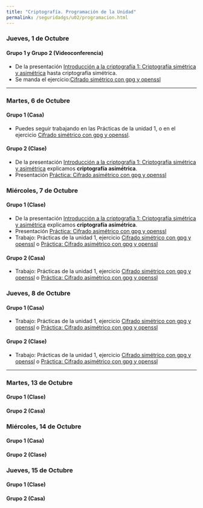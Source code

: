 ```yaml
---
title: "Criptografía. Programación de la Unidad"
permalink: /seguridadgs/u02/programacion.html
---
```


### Jueves, 1 de Octubre

#### Grupo 1  y Grupo 2 **(Videoconferencia)**

* De la presentación [Introducción a la criptografía 1: Criptografía simétrica y asimétrica](https://docs.google.com/presentation/d/e/2PACX-1vRBGbFkiTmBJgZe7YAnFhXzzTgHEDgw65-mnCcjv0_xtfRde_bqDylF7cHsQnj7DeQK9IxxYMWCUaPr/pub?start=false&loop=false&delayms=3000) hasta criptografía simétrica.
* Se manda el ejercicio:[Cifrado simétrico con gpg y openssl](gpg.html)

- - -

### Martes, 6 de Octubre

#### Grupo 1 **(Casa)**

* Puedes seguir trabajando en las Prácticas de la unidad 1, o en el ejercicio [Cifrado simétrico con gpg y openssl](gpg.html).

#### Grupo 2 **(Clase)**

* De la presentación [Introducción a la criptografía 1: Criptografía simétrica y asimétrica](https://docs.google.com/presentation/d/e/2PACX-1vRBGbFkiTmBJgZe7YAnFhXzzTgHEDgw65-mnCcjv0_xtfRde_bqDylF7cHsQnj7DeQK9IxxYMWCUaPr/pub?start=false&loop=false&delayms=3000) explicamos **criptografía asimétrica**.
* Presentación [Práctica: Cifrado asimétrico con gpg y openssl](asimetrico.html)

### Miércoles, 7 de Octubre

#### Grupo 1 **(Clase)**

* De la presentación [Introducción a la criptografía 1: Criptografía simétrica y asimétrica](https://docs.google.com/presentation/d/e/2PACX-1vRBGbFkiTmBJgZe7YAnFhXzzTgHEDgw65-mnCcjv0_xtfRde_bqDylF7cHsQnj7DeQK9IxxYMWCUaPr/pub?start=false&loop=false&delayms=3000) explicamos **criptografía asimétrica**.
* Presentación [Práctica: Cifrado asimétrico con gpg y openssl](asimetrico.html)
* Trabajo: Prácticas de la unidad 1, ejercicio [Cifrado simétrico con gpg y openssl](gpg.html) o [Práctica: Cifrado asimétrico con gpg y openssl](asimetrico.html)

#### Grupo 2 **(Casa)**

* Trabajo: Prácticas de la unidad 1, ejercicio [Cifrado simétrico con gpg y openssl](gpg.html) o [Práctica: Cifrado asimétrico con gpg y openssl](asimetrico.html)

### Jueves, 8 de Octubre

#### Grupo 1 **(Casa)**

* Trabajo: Prácticas de la unidad 1, ejercicio [Cifrado simétrico con gpg y openssl](gpg.html) o [Práctica: Cifrado asimétrico con gpg y openssl](asimetrico.html)

#### Grupo 2 **(Clase)**

* Trabajo: Prácticas de la unidad 1, ejercicio [Cifrado simétrico con gpg y openssl](gpg.html) o [Práctica: Cifrado asimétrico con gpg y openssl](asimetrico.html)

- - -

### Martes, 13 de Octubre

#### Grupo 1 **(Clase)**


#### Grupo 2 **(Casa)**


### Miércoles, 14 de Octubre

#### Grupo 1 **(Casa)**


#### Grupo 2 **(Clase)**


### Jueves, 15 de Octubre

#### Grupo 1 **(Clase)**


#### Grupo 2 **(Casa)**

